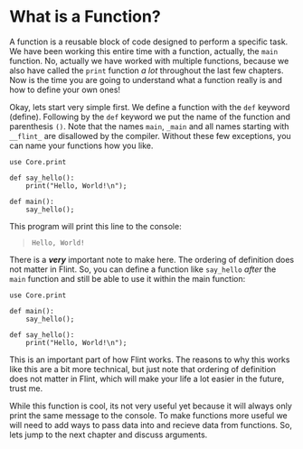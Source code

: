# What is a Function?

A function is a reusable block of code designed to perform a specific task. We have been working this entire time with a function, actually, the `main` function. No, actually we have worked with multiple functions, because we also have called the `print` function _a lot_ throughout the last few chapters. Now is the time you are going to understand what a function really is and how to define your own ones!

Okay, lets start very simple first. We define a function with the `def` keyword (define). Following by the `def` keyword we put the name of the function and parenthesis `()`. Note that the names `main`, `_main` and all names starting with `__flint_` are disallowed by the compiler. Without these few exceptions, you can name your functions how you like.

```ft
use Core.print

def say_hello():
    print("Hello, World!\n");

def main():
    say_hello();
```

This program will print this line to the console:

> ```
> Hello, World!
> ```

There is a **_very_** important note to make here. The ordering of definition does not matter in Flint. So, you can define a function like `say_hello` _after_ the `main` function and still be able to use it within the main function:

```ft
use Core.print

def main():
    say_hello();

def say_hello():
    print("Hello, World!\n");
```

This is an important part of how Flint works. The reasons to why this works like this are a bit more technical, but just note that ordering of definition does not matter in Flint, which will make your life a lot easier in the future, trust me.

While this function is cool, its not very useful yet because it will always only print the same message to the console. To make functions more useful we will need to add ways to pass data into and recieve data from functions. So, lets jump to the next chapter and discuss arguments.
